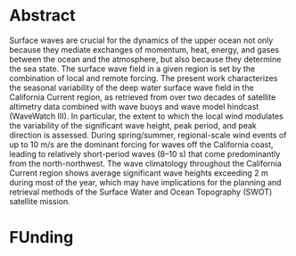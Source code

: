 # Abstract
Surface waves are crucial for the dynamics of the upper ocean not only because they mediate exchanges of momentum, heat, energy, and gases between the ocean and the atmosphere, but also because they determine the sea state. The surface wave field in a given region is set by the combination of local and remote forcing. The present work characterizes the seasonal variability of the deep water surface wave field in the California Current region, as retrieved from over two decades of satellite altimetry data combined with wave buoys and wave model hindcast (WaveWatch III). In particular, the extent to which the local wind modulates the variability of the significant wave height, peak period, and peak direction is assessed. During spring/summer, regional-scale wind events of up to 10 m/s are the dominant forcing for waves off the California coast, leading to relatively short-period waves (8–10 s) that come predominantly from the north-northwest. The wave climatology throughout the California Current region shows average significant wave heights exceeding 2 m during most of the year, which may have implications for the planning and retrieval methods of the Surface Water and Ocean Topography (SWOT) satellite mission.
# FUnding
